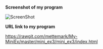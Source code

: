 **Screenshot of my program**

![ScreenShot](https://github.com/mettemark/My-MiniEx/blob/master/mini_ex4/Sk%C3%A6rmbillede%202018-03-02%20kl.%2012.12.20.png)

**URL link to my program**

https://rawgit.com/mettemark/My-MiniEx/master/mini_ex3/mini_ex3/index.html
